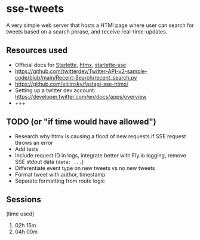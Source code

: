 # sse-tweets

A very simple web server that hosts a HTMl page where user can search for tweets based on a search phrase, and receive real-time-updates.

## Resources used

- Official docs for [Starlette](https://www.starlette.io/), [htmx](https://htmx.org/), [starlette-sse](https://github.com/sysid/sse-starlette)
- https://github.com/twitterdev/Twitter-API-v2-sample-code/blob/main/Recent-Search/recent_search.py
- https://github.com/vlcinsky/fastapi-sse-htmx/
- Setting up a twitter dev account: https://developer.twitter.com/en/docs/apps/overview
- +++

## TODO (or "if time would have allowed")

- Research why htmx is causing a flood of new requests if SSE request throws an error
- Add tests
- Include request ID in logs, integrate better with Fly.io logging, remove SSE stdout data (`data: ...`)
- Differentiate event type on new tweets vs no new tweets
- Format tweet with author, timestamp
- Separate formatting from route logic

## Sessions

(time used)

1) 02h 15m
2) 04h 00m

